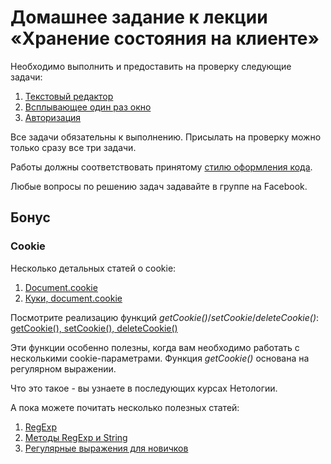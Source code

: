 # Домашнее задание к лекции «Хранение состояния на клиенте»

Необходимо выполнить и предоставить на проверку следующие задачи:

1. [Текстовый редактор](./text-editor)
2. [Всплывающее один раз окно](./popup)
3. [Авторизация](./auth)

Все задачи обязательны к выполнению. Присылать на проверку можно только сразу все три задачи.

Работы должны соответствовать принятому [стилю оформления кода](https://github.com/netology-code/codestyle).

Любые вопросы по решению задач задавайте в группе на Facebook.

## Бонус

### Cookie

Несколько детальных статей о cookie:

1. [Document.cookie](https://developer.mozilla.org/en-US/docs/Web/API/Document/cookie)
2. [Куки, document.cookie](https://learn.javascript.ru/cookie)

Посмотрите реализацию функций *getCookie()*/*setCookie*/*deleteCookie()*:
[getCookie(), setCookie(), deleteCookie()](https://gist.github.com/akaramires/7577298)

Эти функции особенно полезны, когда вам необходимо работать с несколькими
cookie-параметрами. Функция *getCookie()* основана на регулярном выражении.

Что это такое - вы узнаете в последующих курсах Нетологии.

А пока можете почитать несколько полезных статей:

1. [RegExp](https://developer.mozilla.org/ru/docs/Web/JavaScript/Reference/Global_Objects/RegExp)
2. [Методы RegExp и String](https://learn.javascript.ru/regexp-methods)
3. [Регулярные выражения для новичков](https://tproger.ru/articles/regexp-for-beginners/)
